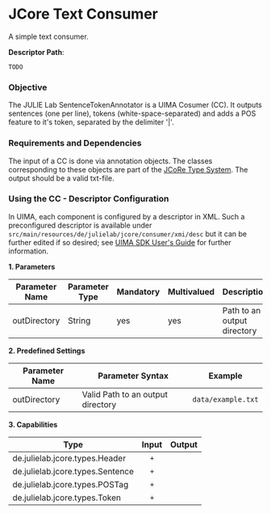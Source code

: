 # JCore Text Consumer
A simple text consumer.

**Descriptor Path**:
```
TODO
```
### Objective
The JULIE Lab SentenceTokenAnnotator is a UIMA Cosumer (CC). It outputs sentences (one per line), tokens (white-space-separated) and adds a POS feature to it's token, separated by the delimiter '|'.

### Requirements and Dependencies
The input of a CC is done via annotation objects. The classes corresponding to these objects are part of the [JCoRe Type System](https://github.com/JULIELab/jcore-base/tree/master/jcore-types). The output should be a valid txt-file.

### Using the CC - Descriptor Configuration
In UIMA, each component is configured by a descriptor in XML. Such a preconfigured descriptor is available under `src/main/resources/de/julielab/jcore/consumer/xmi/desc` but it can be further edited if so desired; see [UIMA SDK User's Guide](https://uima.apache.org/downloads/releaseDocs/2.1.0-incubating/docs/html/tools/tools.html#ugr.tools.cde) for further information.

**1. Parameters**

| Parameter Name | Parameter Type | Mandatory | Multivalued | Description |
|----------------|----------------|-----------|-------------|-------------|
| outDirectory | String | yes | yes | Path to an output directory |

**2. Predefined Settings**

| Parameter Name | Parameter Syntax | Example |
|----------------|------------------|---------|
| outDirectory | Valid Path to an output directory | `data/example.txt` |

**3. Capabilities**

| Type | Input | Output |
|------|:-----:|:------:|
| de.julielab.jcore.types.Header | `+` |  |
| de.julielab.jcore.types.Sentence | `+` |  |
| de.julielab.jcore.types.POSTag | `+` |  |
| de.julielab.jcore.types.Token | `+` |  |
